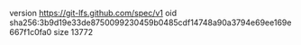 version https://git-lfs.github.com/spec/v1
oid sha256:3b9d19e33de8750099230459b0485cdf14748a90a3794e69ee169e667f1c0fa0
size 13772
